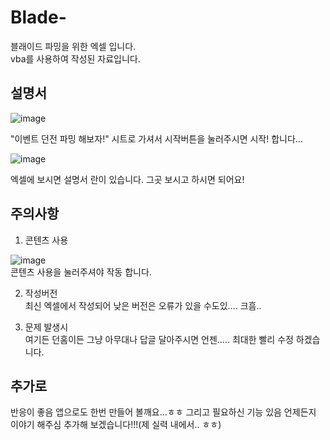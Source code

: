 # Blade-
블래이드 파밍을 위한 엑셀 입니다.<br>
vba를 사용하여 작성된 자료입니다.

## 설명서
![image](https://user-images.githubusercontent.com/57341121/127618677-8fa207c8-b3d1-41e4-ac65-d51ff9d5f3b5.png)<br>

"이벤트 던전 파밍 해보자!" 시트로 가셔서 시작버튼을 눌러주시면 시작! 합니다...

![image](https://user-images.githubusercontent.com/57341121/127309181-ec8eb745-3bb9-4f66-b5b9-202dad0826a6.png)

엑셀에 보시면 설명서 란이 있습니다. 그곳 보시고 하시면 되어요!

## 주의사항
1. 콘텐츠 사용

  ![image](https://user-images.githubusercontent.com/57341121/127309255-27254115-0a9b-4ccb-b9d3-7f5fab0ce74a.png)<br>
  콘텐츠 사용을 눌러주셔야 작동 합니다.

2. 작성버전<br>
  최신 엑셀에서 작성되어 낮은 버전은 오류가 있을 수도있.... 크흠..

3. 문제 발생시<br>
  여기든 던홈이든 그냥 아무대나 답글 달아주시면 언젠..... 최대한 빨리 수정 하겠습니다.

## 추가로<br>
  반응이 좋음 앱으로도 한번 만들어 볼깨요...ㅎㅎ
  그리고 필요하신 기능 있음 언제든지 이야기 해주심 추가해 보겠습니다!!!(제 실력 내에서.. ㅎㅎ)
